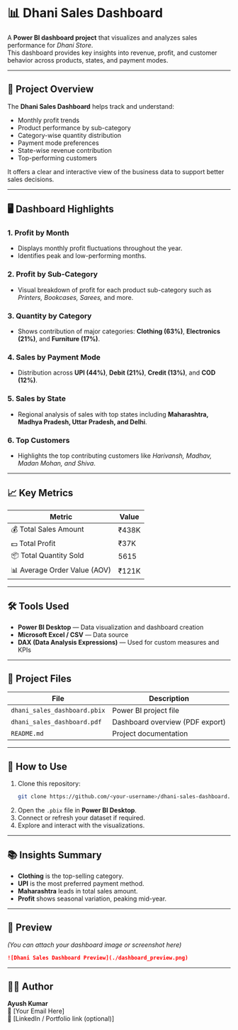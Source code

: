 # 📊 Dhani Sales Dashboard

A **Power BI dashboard project** that visualizes and analyzes sales performance for *Dhani Store*.  
This dashboard provides key insights into revenue, profit, and customer behavior across products, states, and payment modes.

---

## 🧩 Project Overview

The **Dhani Sales Dashboard** helps track and understand:
- Monthly profit trends  
- Product performance by sub-category  
- Category-wise quantity distribution  
- Payment mode preferences  
- State-wise revenue contribution  
- Top-performing customers  

It offers a clear and interactive view of the business data to support better sales decisions.

---

## 🖥️ Dashboard Highlights

### 1. **Profit by Month**
- Displays monthly profit fluctuations throughout the year.
- Identifies peak and low-performing months.

### 2. **Profit by Sub-Category**
- Visual breakdown of profit for each product sub-category such as *Printers, Bookcases, Sarees,* and more.

### 3. **Quantity by Category**
- Shows contribution of major categories: **Clothing (63%)**, **Electronics (21%)**, and **Furniture (17%)**.

### 4. **Sales by Payment Mode**
- Distribution across **UPI (44%)**, **Debit (21%)**, **Credit (13%)**, and **COD (12%)**.

### 5. **Sales by State**
- Regional analysis of sales with top states including **Maharashtra, Madhya Pradesh, Uttar Pradesh, and Delhi**.

### 6. **Top Customers**
- Highlights the top contributing customers like *Harivansh, Madhav, Madan Mohan, and Shiva*.

---

## 📈 Key Metrics

| Metric | Value |
|--------|-------|
| 💰 Total Sales Amount | ₹438K |
| 💵 Total Profit | ₹37K |
| 📦 Total Quantity Sold | 5615 |
| 📊 Average Order Value (AOV) | ₹121K |

---

## 🛠️ Tools Used
- **Power BI Desktop** — Data visualization and dashboard creation  
- **Microsoft Excel / CSV** — Data source  
- **DAX (Data Analysis Expressions)** — Used for custom measures and KPIs  

---

## 📂 Project Files

| File | Description |
|------|--------------|
| `dhani_sales_dashboard.pbix` | Power BI project file |
| `dhani_sales_dashboard.pdf` | Dashboard overview (PDF export) |
| `README.md` | Project documentation |

---

## 🚀 How to Use

1. Clone this repository:
   ```bash
   git clone https://github.com/<your-username>/dhani-sales-dashboard.git
   ```
2. Open the `.pbix` file in **Power BI Desktop**.
3. Connect or refresh your dataset if required.
4. Explore and interact with the visualizations.

---

## 📚 Insights Summary
- **Clothing** is the top-selling category.
- **UPI** is the most preferred payment method.
- **Maharashtra** leads in total sales amount.
- **Profit** shows seasonal variation, peaking mid-year.

---

## 📸 Preview
*(You can attach your dashboard image or screenshot here)*  
```markdown
![Dhani Sales Dashboard Preview](./dashboard_preview.png)
```

---

## 👨‍💻 Author
**Ayush Kumar**  
📧 [Your Email Here]  
🔗 [LinkedIn / Portfolio link (optional)]
